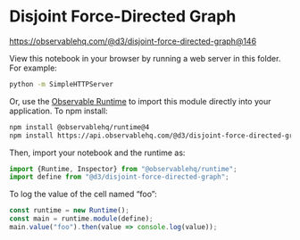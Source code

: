 # Disjoint Force-Directed Graph

https://observablehq.com/@d3/disjoint-force-directed-graph@146

View this notebook in your browser by running a web server in this folder. For
example:

~~~sh
python -m SimpleHTTPServer
~~~

Or, use the [Observable Runtime](https://github.com/observablehq/runtime) to
import this module directly into your application. To npm install:

~~~sh
npm install @observablehq/runtime@4
npm install https://api.observablehq.com/@d3/disjoint-force-directed-graph.tgz?v=3
~~~

Then, import your notebook and the runtime as:

~~~js
import {Runtime, Inspector} from "@observablehq/runtime";
import define from "@d3/disjoint-force-directed-graph";
~~~

To log the value of the cell named “foo”:

~~~js
const runtime = new Runtime();
const main = runtime.module(define);
main.value("foo").then(value => console.log(value));
~~~
